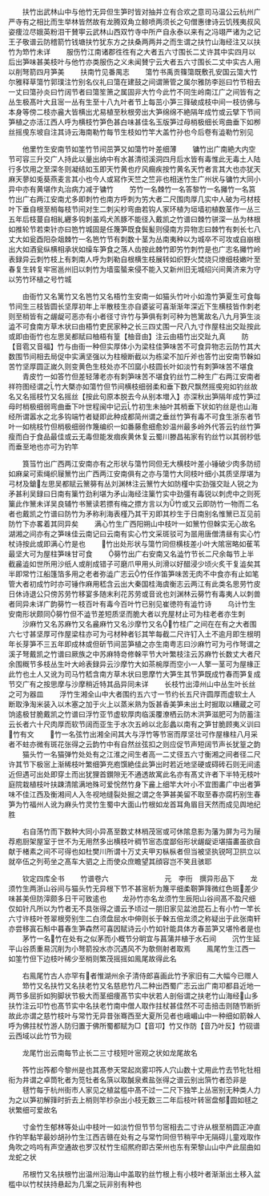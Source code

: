 <!-- { "loadSidebar": true } -->
　　扶竹出武林山中与他竹无异但生笋时皆对抽并立有合欢之意司马温公云杭州广严寺有之相比而生举林皆然故有龙腾双角立鲸喷两须长之句僧惠律诗云饥残夷叔风姿痩泣尽娥英粉泪干賛寕云武林山西双竹寺中所产自永泰以来有之冯翊严诸为之记王子敬谱云防稽箭竹钱塘扶竹犹东方之扶桑两两并之而生谓之扶竹山海经注又以扶竹为笻竹未详
　　服伤竹江南诸郡徃徃有之大者五六寸围长二丈许其中实四月以后出笋味甚美枝叶与他竹亦类服伤之义未闻賛宁云大者五六寸围长二丈中实古人用以削弩箭四月笋美
　　扶南竹见番禺志
　　簜竹书禹贡篠簜既敷孔安国云簜大竹尔雅释草簜竹郭璞注竹别名仪礼曰簜在建鼓之间谓箫管之属尔雅防李廵曰竹节相去一丈曰簜孙炎曰竹阔节者曰簜笙箫之属固非大竹今此竹不同生岭南江广之间皆有之丛生极髙叶大且宻一丛有生至十八九叶者节上每茁小笋三箨破成枝中间一枝彷佛与本身等傍二枝亦麄大皆横出尤易植至秋根旁出大笋绵绵不絶隔年成竹或云擘下节间笋植之亦活江西人呼为横枝竹笋色甚白味甚佳名玉版笋过母梢极细长弯曲垂下如栁丝摇曵东坡自注其诗云海南勒竹每节生枝如竹竿大盖竹孙也今后卷有澁勒竹别见

　　他里竹生安南节如筀竹节间茁笋又如簜竹叶差细薄
　　镛竹出广南絶大内空节可容三升交广人持此以量出纳中有水甚清彻溪洞四月后水皆有毒惟此无毒土人陆行多饮用之至深冬则凝结如玉即天竹黄也疗风癎疾按竹黄名天竹者言其大也亦犹天麻天蓼如兎葵燕麦言其小也今人或冩作天竺之竺非也相迷竹生广州状与镛竹大同小异中亦有黄堪作丸治病力减于镛竹
　　竻竹一名棘竹一名答黎竹一名攡竹一名筥竹出广右两江安南尤多即刺竹也南方呼刺为竻大者二尺围肉厚几实中人破为弓材枝叶下垂自根至梢每枝节间对生二刺尖杪弯曲若钩人家环植为垣墙初植数茎作一丛三五年后枝蔓自相糺纒多钩刺虽鸡犬羔豚不能径入戴凯之竹谱曰棘竹骈深一丛为林根如推轮节若束针亦曰笆竹城固是任篾笋既食鬓髪则侵南方异物志曰棘竹有刺长七八丈大如瓮酉阳杂爼棘竹一名笆竹节有刺数十茎为丛南夷种以为城卒不可攻或自崩根出大如酒瓮纵横相承状如缲车笋食之落人齿按此棘竹即竻竹刺竹是也广志名攡竹岭表録异云刺竹枝上有刺南人呼为刺勒自根横生枝展转如织野火焚烧只燎细枝嫩叶至春复生转复牢宻邕州旧以刺竹为墙蛮蜑来侵不能入又新州旧无城绍兴间黄济来为守以竻竹环植之号竹城

　　由衙竹又名篱竹又名笆竹又名梧竹生安南一如猫头竹叶小如澹竹笋夏生可食每节间生三枝皆圆长坚厚初年上半散枝生亦自婆娑可喜渐渐年深近下生横枝皆作刺老则至梢皆有之龌龊可恶亦有小者径寸许竹与笋俱有刺可种为笆篱故名八九月笋生淡澁不可食南方草木状曰由梧竹吏民家种之长三四丈围一尺八九寸作屋柱出交趾按此或即由衙竹也左思吴都赋曰柚梧有篁【柚音由】注云由梧竹出交趾九真
　　防【音雹又音福】竹与由衙一种但实厚体小为梁柱佳笋味苦不可食异物志云防竹其大数围节间相去局促中实满坚强以为柱榱断截以为栋梁不加斤斧也答竹出安南节榦如苦竹坚厚圆正嵗久则变黄色生枝处亦不凹窳小枝圆长叶如淡竹有刺笋味苦不堪食
　　青皮竹一如答竹但差轻薄老亦有刺笋味苦不堪食钓丝竹二种生广右两江安南者祥符图经谓之竹大槩亦如簜竹但节间横枝细弱柔和垂下数尺飘然摇曵宛如钓丝故名又名摇枝竹又名摇丝【按此句原本脱去今从别本増入】亦深秋出笋隔年成竹笋过母时梢极细弱弯曲垂下叶世程闽中记云竹初生未抽叶其梢垂下状如钓丝是也山海经所谓嚣水之北多钩端竹者疑即此种成都简州谓之垂丝竹笋有毒不可食生浙东者节叶一如桃枝竹但梢极细弱作篾编织一如番藤愈细愈妙温州最多岭外代答云钓丝竹笋瘦而白于食品最佳或云无毒但能发痼疾黄休复云蜀川滕昌祐家有钓丝竹以其弱杪低而垂至地也亦可为钓竿

　　筤筜竹出广西两江安南亦有之形状与簜竹同但无大横枝叶差小锤破少肉多防纫如麻枲可索绳织屦篻竹出广西两江安南俱有之亦与簜竹大同枝叶细小其质坚厚堪为弓材及鎗左思吴都赋云篻簩有丛刘渊林注云篻竹大如防槿中实劲强交趾人锐之为矛甚利吴録曰日南有篥竹劲利堪为矛山海经注篥竹实中劲彊有毒锐以刺虎中之则死篥此作篻未详吴良辅竹书篻读若摽有梅之摽方言以为竹或又云即防竹一物而二名者也戴凯之竹谱曰防竹为矛称利海表槿乃其干刃即其杪生于日南别名惟篻已互见前防竹下亦畧着其同异矣
　　满心竹生广西阳朔山中枝叶一如篻竹但榦实无心故名湖湘之间亦有之笋味佳云南记曰云南有实心竹文采斑驳可为噐用唐僧清昼有实心竹杖诗按此或即满心竹是也
　　竹出处形状与簜竹同但横枝差小叶大隂宻略如萑苇最坚大可为屋柱笋味甘可食
　　簩竹出广右安南又名澁竹节长二尺余每节上半截麄澁如世所用沙纸人或削成错子可磨爪甲用乆刓滑以好醋浸少顷火炙干复澁矣其半即常竹江船篷箔多用之老者弥澁广志云竹任作笛笋味苦无肉不中食亦有止如笔管大者初成竹时亦可锤作麻用嵇含云出大秦国桂海虞衡志云两江有此类名思劳竹皮日休诗退公只傍苏劳竹移宴多随末利花苏劳或音讹也刘渊林云簩竹有毒夷人以刺兽者同异未详广韵簩竹一枝百叶有毒今百叶竹已别见崔徳符有澁竹诗
　　乌计竹生安南形状颇同簩竹但不澁节差短质坚而脆大者以充屋材止可为柱老者亦生刺
　　沙麻竹又名苏麻竹又名麄麻竹又名沙摩竹又名竹桂广之间在在有之大者围六七寸甚坚厚可作屋梁柱亦可为弓材种者钐其竿每截二尺许钉入土不逾月即生根明年长芽笋不三五年即成林或但斫节间茁笋植之亦生南粤志曰沙麻竹可为弓作弩谓之溪子弩戴凯之竹谱曰厥族之中苏麻特竒修榦平节大叶繁枝注云苏麻竹长数丈大者尺余围穊节多枝丛生叶大岭表録异云沙摩竹大如茶椀厚而空小一人擎一茎可为屋椽正此竹也土人又讹为司马竹嵇含南方草木状曰思摩竹大笋生其节笋既成竹春而笋复成节交广有之按思摩与沙摩稍近特其品异同未详
　　长枝竹出漳州山中丛生叶长丝之可为器皿
　　浮竹生湘全山中大者围约五六寸一节约长五尺许圆厚而虚软土人断取浄淘米装入以木塞之加于火上以蒸米熟为饭甚香美笋未出土时掘取以糟蔵之可饷逺极甘脆戴凯之竹谱曰浮竹亚节虚软厚肉临溪覆潦栖云防木洪笋滋肥可为防蓄注云长者六十尺肉厚而软节阔而亚生于水次五岭以北彭蠡以南有之笋甘脆顾夷义训曰竹有文
　　竹一名弦竹出湘全间其大与浮竹等节宻而厚坚壮可作屋椽柱八月采者不蛀亦微有斑花张得之云韵竹中有自然丝弦扣之则应促节声短阔节声长犹篁之韵
　　猫头竹一名猫弹竹处处有之江淮之间生者高一二丈径五六寸衡湘之间者径二尺许其节下极宻上渐稀枝叶繁细笋充庖馔絶佳此笋出时若近地坚硬或碍砖石则无间逺近但遇可出处即穿土而出犹狸首鑚隙无不通透故寓此名亦有髙丈许者下半特无枝叶庭院栽植枝叶扶踈清隂满地殊可爱恱然竹身下麄上细竿大叶小不宜图畵广中出者笋味不佳江西及衡湘间人入冬视地缝裂处掘之谓之冬笋甚美留不取至春亦腐朽别生春笋为竹福州人讹为麻头竹灵竹生蜀中大面山竹根如龙首耳角眉目天然而成见舆地纪胜

　　右自荡竹而下数种大同小异髙至数丈林梢茂宻或可休隂息影为藩为屏为弓为屦荐庖厨架屋室于世不为无用然多出横枝叶稠节宻态度鄙俗形状龌龊讵堪描畵虽欲自献于楮素之间不可得也如杜樊川所谓十万丈夫甲刃枞枞者但当被坚执锐呵卫拱立以就卒伍之列苟坐之髙车大驷之上而使众庶瞻望其顔容岂不笑且骇耶

　　钦定四库全书
　　竹谱卷六　　　　　　　　元　李衎　撰异形品下
　　龙须竹生两浙山谷间与猫头竹无异根下节不甚宻析为篾平细柔靭笋箨微红色斑差少味甚美但防滓颇多日干可致逺也
　　龙孙竹亦名龙须竹生辰阳山谷间髙不盈尺细仅如针凡所以为竹者无不具张得之谱云予顷过一朋旧家见盆池昆石上有小竹一竿长六寸许枝叶苍翠根旁别生二白须盘屈水中伸则长于榦五倍龙须之称疑出于此张南轩亦尝移寘石斛中暮春生笋森然可喜因赋诗云小竹如针能具体方春茁笋又堪怜者是也
　　茅竹一名竹在处有之似茅而小概节分眀宜与菖蒲并植于水石间
　　沉竹生延平山谷质重易沉削为小弩箭投水亦沉遇风不为欹侧射者取焉
　　鳯尾竹生江西一如筀竹但下边枝叶稀少至梢则繁茂摇摇如鳯尾故得此名

　　右鳯尾竹古人亦罕有者惟湖州余子清侍郎喜画此竹予家旧有二大幅今已赠人
　　笻竹又名扶竹又名扶老竹又名慈悲竹凡二种出西蜀广志云出广南卭都县近地一两节多屈折如狗脚状节极大而茎细痩髙节实中状若人剖俗谓之扶老竹山海经山多扶竹注云卭竹也髙节实中名扶老竹南中僧人取作拄杖甚佳然不可击掊击则随节断折故此亦谓之慈竹枝叶与常竹无异昔张骞西至大夏所见者也峨嵋山中一种细如箭榦人呼为佛拄杖竹游人防归置于佛所蜀都赋为□【音卭】竹又作防【音乃叶反】竹砚谱云西域以此竹节为砚

　　龙尾竹出云南每节止长二三寸枝短叶宻观之状如龙尾故名

　　筰竹出筰都今黎州是也其髙参天常起岚雾卭筰人穴山数十丈用此竹去节牝牡相衔为井谓之卓筒牝者为笕牡者名篊以取醎泉煮盐张得之谱云别出篊竹者恐非是
　　毬竹每于杭州街市人家见之植盆槛中髙不过一二尺下独竿上丛宻别无种类人力为之以笋初解箨时折去上梢则竿杪杂出小枝无数三二年后枝叶转宻盘郁圆如毬之状繁细可爱故名

　　寸金竹生郁林等处山中枝叶一如淡竹但节节匀宻相去二寸许从根至梢圆正冲直作钓竿黏竿最妙胡孙竹生江西吉赣在处有之与常竹同但节稍平中无隔碍儿童戏取作角吹之呜呜有声空通故也罗汉杖竹生绍熈府即古荣州也东有荣黎山山中产此屈曲如龙蛇之状

　　吊根竹又名扶根竹出温州沿海山中盖取钓丝竹根上有小枝叶者渐渐出土移入盆槛中以竹杖扶持悬起为几案之玩非别有种也

